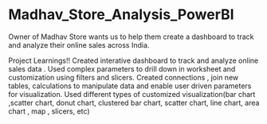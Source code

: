# Madhav_Store_Analysis_PowerBI
Owner of Madhav Store wants us to help them create a dashboard to track and analyze their online sales across India.

Project Learnings!!
Created interative dashboard to track and analyze online sales data .
Used complex parameters to drill down in worksheet and customization using filters and slicers.
Created connections , join new tables, calculations to manipulate data and enable user
driven parameters for visualization.
Used different types of customized visualization(bar chart ,scatter chart, donut chart, clustered bar chart, scatter chart, line chart, area chart , map , slicers, etc)
